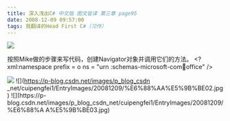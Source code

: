 ```yaml
---
title: 深入浅出C# 中文版 图文皆译 第三章 page95
date: 2008-12-09 09:57:00
tags: 我翻译的Head First C#（习作）
---
```

![](https://p-blog.csdn.net/images/p_blog_csdn_net/cuipengfei1/EntryImages/20081209/%E6%88%AA%E5%9B%BE00.jpg)

按照Mike做的步骤来写代码，创建Navigator对象并调用它们的方法。  <?xml:namespace prefix = o ns = "urn
:schemas-microsoft-com:office:office" />

![](https://p-blog.csdn.net/images/p_blog_csdn_net/cuipengfei1/EntryImages/20081209/%E6%88%AA%E5%9B%BE01.jpg) ![](https://p-blog.csdn.net/images/p_blog_csdn
_net/cuipengfei1/EntryImages/20081209/%E6%88%AA%E5%9B%BE02.jpg) ![](https://p-
blog.csdn.net/images/p_blog_csdn_net/cuipengfei1/EntryImages/20081209/%E6%88%A
A%E5%9B%BE03.jpg)



